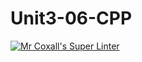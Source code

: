 # Unit3-06-CPP
[![Mr Coxall's Super Linter](https://github.com/ICS3U-Programming-Kestrel-B/Unit3-06-CPP/workflows/Mr%20Coxall's%20Super%20Linter/badge.svg)](https://github.com/ICS3U-Programming-Kestrel-B/Unit3-06-CPP/actions/)
